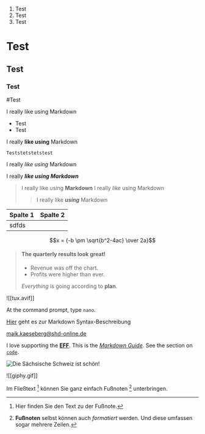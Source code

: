 1. Test
2. Test
3. Test

# Test

## Test

### Test

#Test


I really like using Markdown

- Test
- Test

I really **like using** Markdown

```
Teststetstetstest
```

I really *like using* Markdown

I really ***like using Markdown***


> I really like using **Markdown**
> I really *like* using Markdown
>> I really like ***using*** Markdown


Spalte 1| Spalte 2 |
----|-----|
sdfds|      |

$$x = {-b \pm \sqrt{b^2-4ac} \over 2a}$$


> #### The quarterly results look great!
>
> - Revenue was off the chart.
> - Profits were higher than ever.
>
>  *Everything* is going according to **plan**.

![[tux.avif]]

At the command prompt, type `nano`.


[Hier](https://www.markdownguide.org/basic-syntax/ "Markdown ist das Beste!") geht es zur Markdown Syntax-Beschreibung

<maik.kaeseberg@shd-online.de>


I love supporting the **[EFF](https://eff.org)**.
This is the *[Markdown Guide](https://www.markdownguide.org)*.
See the section on [`code`](#code).


![Die Sächsische Schweiz ist schön!](https://www.statz-fotografie.de/wp-content/uploads/cstatz_DSC6276_web_cont_kur_sae_Sw_05_19.jpg "Die Sächsische Schweiz ist schön")

![[giphy.gif]]


Im Fließtext [^1] können Sie ganz einfach Fußnoten [^2] unterbringen.
[^1]: Hier finden Sie den Text zu der Fußnote.
[^2]: **Fußnoten** selbst können auch *formatiert* werden.
Und diese umfassen sogar mehrere Zeilen.

